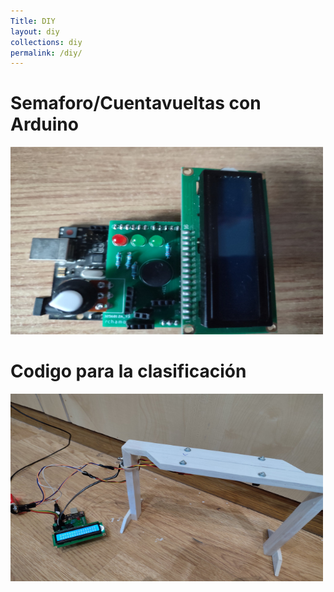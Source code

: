 ```yaml
---
Title: DIY
layout: diy
collections: diy
permalink: /diy/
---
```


# Semaforo/Cuentavueltas con Arduino

[<img src="../docs/images/semaforo01.png" width="500" height="300">](/diy/01-semaforo)

# Codigo para la clasificación

[<img src="../docs/images/semaforo02.png" width="500" height="300">](/diy/02-codigoclasificacion)

